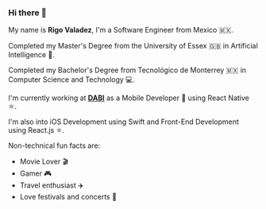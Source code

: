 ### Hi there 👋

My name is **Rigo Valadez**, I'm a Software Engineer from Mexico 🇲🇽.

Completed my Master's Degree from the University of Essex 🇬🇧 in Artificial Intelligence 🧠.

Completed my Bachelor's Degree from Tecnológico de Monterrey 🇲🇽 in Computer Science and Technology 💻.

I'm currently working at **[DABI](https://www.dabi.io)** as a Mobile Developer 📱 using React Native ⚛️.

I'm also into iOS Development using Swift and Front-End Development using React.js ⚛️.

Non-technical fun facts are:
- Movie Lover 🎬
- Gamer 🎮
- Travel enthusiast ✈️ 
- Love festivals and concerts 🎸

<!--
**rigovm101/rigovm101** is a ✨ _special_ ✨ repository because its `README.md` (this file) appears on your GitHub profile.

Here are some ideas to get you started:

- 🔭 I’m currently working on ...
- 🌱 I’m currently learning ...
- 👯 I’m looking to collaborate on ...
- 🤔 I’m looking for help with ...
- 💬 Ask me about ...
- 📫 How to reach me: ...
- 😄 Pronouns: ...
- ⚡ Fun fact: ...
-->
